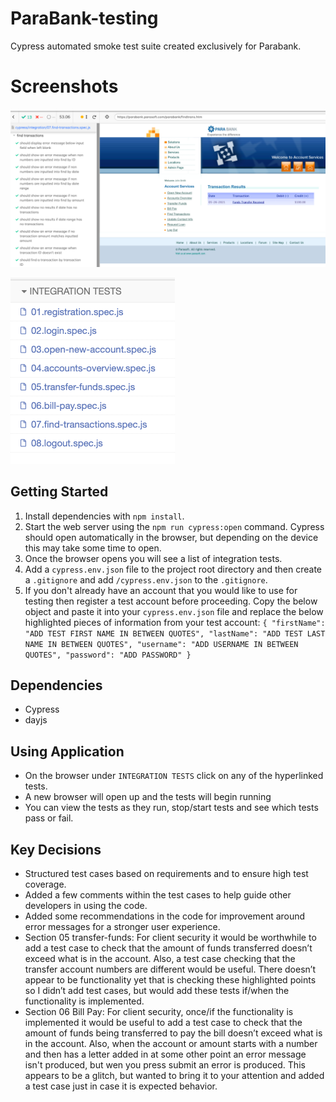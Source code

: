 # ParaBank-testing

Cypress automated smoke test suite created exclusively for Parabank.

# Screenshots

!["Screenshot of Cypress passing tests"](https://github.com/brodybayley/ParaBank-testing/blob/main/docs/passed-tests.png)

!["Screenshot of Cypress integration tests"](https://github.com/brodybayley/ParaBank-testing/blob/main/docs/integration-tests.png)

## Getting Started

1. Install dependencies with `npm install`.
2. Start the web server using the `npm run cypress:open` command. Cypress should open automatically in the browser, but depending on the device this may take some time to open.
3. Once the browser opens you will see a list of integration tests.
4. Add a `cypress.env.json` file to the project root directory and then create a `.gitignore` and add `/cypress.env.json` to the `.gitignore`.
5. If you don't already have an account that you would like to use for testing then register a test account before proceeding. Copy the below object and paste it into your `cypress.env.json` file and replace the below highlighted pieces of information from your test account:
   `{
   "firstName": "ADD TEST FIRST NAME IN BETWEEN QUOTES",
   "lastName": "ADD TEST LAST NAME IN BETWEEN QUOTES",
   "username": "ADD USERNAME IN BETWEEN QUOTES",
   "password": "ADD PASSWORD"
   }`

## Dependencies

- Cypress
- dayjs

## Using Application

- On the browser under `INTEGRATION TESTS` click on any of the hyperlinked tests.
- A new browser will open up and the tests will begin running
- You can view the tests as they run, stop/start tests and see which tests pass or fail.

## Key Decisions

- Structured test cases based on requirements and to ensure high test coverage.
- Added a few comments within the test cases to help guide other developers in using the code.
- Added some recommendations in the code for improvement around error messages for a stronger user experience.
- Section 05 transfer-funds: For client security it would be worthwhile to add a test case to check that the amount of funds transferred doesn’t exceed what is in the account. Also, a test case checking that the transfer account numbers are different would be useful. There doesn’t appear to be functionality yet that is checking these highlighted points so I didn’t add test cases, but would add these tests if/when the functionality is implemented.
- Section 06 Bill Pay: For client security, once/if the functionality is implemented it would be useful to add a test case to check that the amount of funds being transferred to pay the bill doesn’t exceed what is in the account. Also, when the account or amount starts with a number and then has a letter added in at some other point an error message isn't produced, but wen you press submit an error is produced. This appears to be a glitch, but wanted to bring it to your attention and added a test case just in case it is expected behavior.
